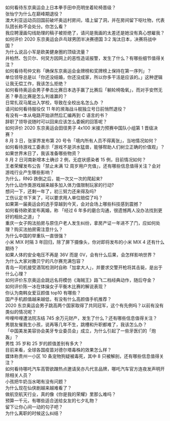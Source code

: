 如何看待东京奥运会上日本拳手田中亮明坐着轮椅晋级？  
张怡宁为什么在巅峰期退役？  
澳大利亚运动员回国前破坏奥运村房间，墙上留了洞，并在房间留下呕吐物，代表队团长称不会处分。你怎么看？  
我应聘漫画勾线助理的稿子被拒绝了，请问是我画的太差还是她没有真心想雇我？  
如何评价 2020 东京奥运会乒乓球男团半决赛德国 3:2 淘汰日本，决赛将战中国？  
为什么说吕小军是欧美健身圈的顶级流量？  
井柏然、包贝尔、何炅方因网上的恶性造谣报警，发生了什么？有哪些细节值得关注？  
如何看待苟仲文称「确保东京奥运会金牌榜和奖牌榜上保持在第一序列」？  
单位领导总是以「你还没结婚，你还没成家，所以你多干活是应该的。」这种逻辑让我无偿工作，我该怎么拒绝？  
如何看待奥运会男子拳击比赛日本选手赢了比赛后「躺轮椅吸氧」，而对手安然无恙？拳击比赛是怎么判谁赢的？  
日常扎双马尾出入学校，导致在全校出名怎么办 ？  
请问如何看待服役仅 11 年的濒海战斗舰独立号日前悄然退役？  
有没有一本从电路开始讲然后汇编再到 C 语言的书？  
辞职了领导说随时可以回来应该怎么委婉的回答呢？  
如何评价 2020 东京奥运会田径男子 4x100 米接力预赛中国队小组第 1 晋级决赛？  
8 月 3 日，张家界发布第 20 号令「境内所有人员不得离张」，当地情况如何？  
如何看待游戏工委表示「游戏不是洪水猛兽，能够帮助人们树立正确的价值观」？  
如果世界末日了，我该准备哪些物资？  
8 月 2 日河南新增本土确诊 2 例，无症状感染者 15 例，目前情况如何？  
王者荣耀发布公告「禁止未满 12 周岁用户充值」，还有哪些信息值得关注？会对游戏行业产生哪些影响？  
为什么，RNG 跌倒之后，能一次又一次的爬起来?  
为什么动作类游戏越来越多加入体力值限制玩家的行动?  
想问一下，还剩一年了，初三努力还来得及吗?  
工伤认定书下来了，可以要求用人单位赔偿了吗？  
如果第一届奥运会的选手穿越到今天，会对会场上哪些科技感到震撼？  
如何看待欧弟宣布离婚，称 「经过 6 年多的磨合沟通，很遗憾两人没办法找到更好的相处之道」？  
重庆一女子购法拍房与原住户老人发生纠纷，拿房产证一年进不了门，应如何处理？购买法拍房需注意什么？  
为什么中国的举重队一直很强？  
小米 MIX 时隔 3 年回归，除了屏下摄像头，你对即将发布的小米 MIX 4 还有什么期待？  
如果人体的安全电压不再是 36V 而是 0V，会有什么后果，会怎样影响世界？  
为什么大家对撒贝宁的凡尔赛充满包容？  
青岛一司机接受酒驾检测时自称「加拿大人」，并要求交警开枪将其击毙，是出于什么心理？  
如何评价东京奥运会跳远名将模仿《海贼王》路飞二档经典动作，随后夺金？  
如何评价陈一冰在体操女子平衡木比赛的解说表现？  
你认为南韩女爱豆颜值 top10 有哪些？  
国产手机颜值越来越低，有没有什么高颜值手机推荐？  
2020 东京奥运会男子跳高两个国家取得了共同冠军，这个有先例吗？以前有没有类似的情况呢？  
哔哩哔哩遭法院冻结 745 余万元财产，发生了什么？还有哪些信息值得关注？  
男朋友催我生小孩，说再等几年不生，跳槽和升职都难了，我该怎么办？  
「中国美发美容协会美牙专业委员会」成立，为什么引起了一些牙医们的「炮轰」？  
男性 35 岁和 25 岁的颜值差别有多大？  
目前来看，全球各国疫苗对德尔塔毒株的效果怎么样？  
媒体称贵州一小区 10 条宠物狗疑被毒死，其中 8 只被解剖，还有哪些信息值得关注？  
如何看待哪吒汽车高管欲蹭热点邀请吴亦凡代言品牌，哪吒汽车官方连夜发声明开除相关人员？  
小孩把牛奶当水喝有没有问题？  
为什么现在仙侠剧越来越难看了？  
做航空航天行业，真的像《你是我的荣耀》里那么难吗？  
预算一千元，有哪些适合送给女友的七夕礼物？  
留下让你心间一动的句子吧？  
为什么离职的时候这么纠结？  
